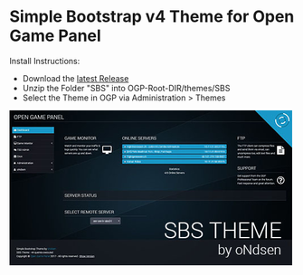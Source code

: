 # Simple Bootstrap v4 Theme for Open Game Panel

Install Instructions:
 * Download the [latest Release](https://github.com/oNdsen/OGP_SBS/archive/master.zip)
 * Unzip the Folder "SBS" into OGP-Root-DIR/themes/SBS
 * Select the Theme in OGP via Administration > Themes


![SBS Theme](SBSTheme.jpg?raw=true")
